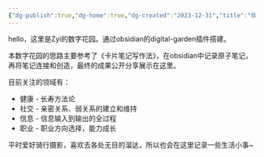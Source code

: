 ```yaml
---
{"dg-publish":true,"dg-home":true,"dg-created":"2023-12-31","title":"欢迎来到数字花园~","dg-path":"欢迎来到数字花园.md","permalink":"/欢迎来到数字花园/","tags":["gardenEntry"],"dgPassFrontmatter":true,"noteIcon":"1","created":"2023-12-30T20:48:30.046+08:00","updated":"2025-01-21T00:07:13.651+08:00"}
---
```



hello，这里是Zyi的数字花园。通过obsidian的digital-garden插件搭建。

本数字花园的思路主要参考了《卡片笔记写作法》，在obsidian中记录原子笔记，再将笔记连接和创造，最终的成果公开分享展示在这里。

目前关注的领域有：
* 健康 - 长寿方法论
* 社交 - 亲密关系、弱关系的建立和维持
* 信息 - 信息输入到输出的全过程
* 职业 - 职业方向选择，能力成长


平时爱好骑行摄影，喜欢去各处无目的溜达，所以也会在这里记录一些生活小事~



